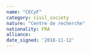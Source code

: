 ```yaml
---
name: "CECyF"
category: civil_society
nature: "Centre de recherche"
nationality: FRA
alliance: 
date_signed: '2018-11-12'
---
```

    